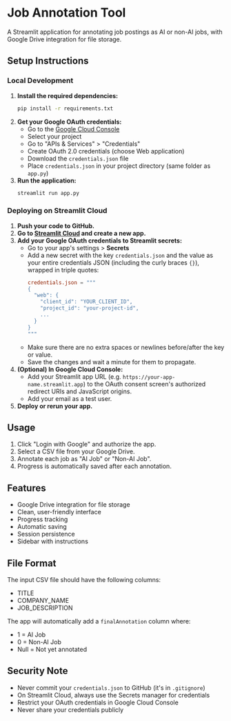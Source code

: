 # Job Annotation Tool

A Streamlit application for annotating job postings as AI or non-AI jobs, with Google Drive integration for file storage.

## Setup Instructions

### Local Development

1. **Install the required dependencies:**
   ```bash
   pip install -r requirements.txt
   ```
2. **Get your Google OAuth credentials:**
   - Go to the [Google Cloud Console](https://console.cloud.google.com/)
   - Select your project
   - Go to "APIs & Services" > "Credentials"
   - Create OAuth 2.0 credentials (choose Web application)
   - Download the `credentials.json` file
   - Place `credentials.json` in your project directory (same folder as `app.py`)
3. **Run the application:**
   ```bash
   streamlit run app.py
   ```

### Deploying on Streamlit Cloud

1. **Push your code to GitHub.**
2. **Go to [Streamlit Cloud](https://streamlit.io/cloud) and create a new app.**
3. **Add your Google OAuth credentials to Streamlit secrets:**
   - Go to your app's settings > **Secrets**
   - Add a new secret with the key `credentials.json` and the value as your entire credentials JSON (including the curly braces `{}`), wrapped in triple quotes:
     ```toml
     credentials.json = """
     {
       "web": {
         "client_id": "YOUR_CLIENT_ID",
         "project_id": "your-project-id",
         ...
       }
     }
     """
     ```
   - Make sure there are no extra spaces or newlines before/after the key or value.
   - Save the changes and wait a minute for them to propagate.
4. **(Optional) In Google Cloud Console:**
   - Add your Streamlit app URL (e.g. `https://your-app-name.streamlit.app`) to the OAuth consent screen's authorized redirect URIs and JavaScript origins.
   - Add your email as a test user.
5. **Deploy or rerun your app.**

## Usage

1. Click "Login with Google" and authorize the app.
2. Select a CSV file from your Google Drive.
3. Annotate each job as "AI Job" or "Non-AI Job".
4. Progress is automatically saved after each annotation.

## Features

- Google Drive integration for file storage
- Clean, user-friendly interface
- Progress tracking
- Automatic saving
- Session persistence
- Sidebar with instructions

## File Format

The input CSV file should have the following columns:
- TITLE
- COMPANY_NAME
- JOB_DESCRIPTION

The app will automatically add a `finalAnnotation` column where:
- 1 = AI Job
- 0 = Non-AI Job
- Null = Not yet annotated

## Security Note

- Never commit your `credentials.json` to GitHub (it's in `.gitignore`)
- On Streamlit Cloud, always use the Secrets manager for credentials
- Restrict your OAuth credentials in Google Cloud Console
- Never share your credentials publicly 